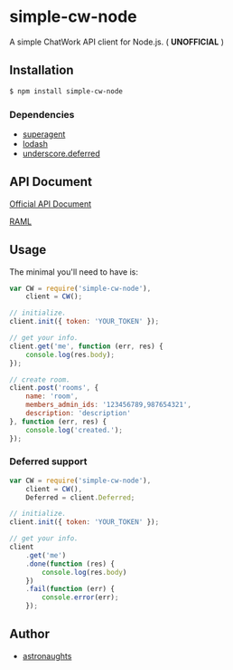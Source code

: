 simple-cw-node
==============

A simple ChatWork API client for Node.js. ( **UNOFFICIAL** )

## Installation

```bash
$ npm install simple-cw-node
```

### Dependencies

* [superagent](https://github.com/visionmedia/superagent)
* [lodash](https://github.com/lodash/lodash)
* [underscore.deferred](https://github.com/wookiehangover/underscore.Deferred)

## API Document

[Official API Document](http://developer.chatwork.com/ja/)

[RAML](https://github.com/chatwork/api)

## Usage

The minimal you'll need to have is:

```js
var CW = require('simple-cw-node'),
    client = CW();

// initialize.
client.init({ token: 'YOUR_TOKEN' });

// get your info.
client.get('me', function (err, res) {
    console.log(res.body);
});

// create room.
client.post('rooms', {
    name: 'room',
    members_admin_ids: '123456789,987654321',
    description: 'description'
}, function (err, res) {
    console.log('created.');
});
```

### Deferred support

```js
var CW = require('simple-cw-node'),
    client = CW(),
    Deferred = client.Deferred;

// initialize.
client.init({ token: 'YOUR_TOKEN' });

// get your info.
client
    .get('me')
    .done(function (res) {
        console.log(res.body)
    })
    .fail(function (err) {
        console.error(err);
    });
```

## Author

* [astronaughts](https://twitter.com/astronaughts)